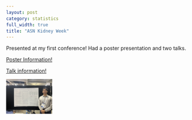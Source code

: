 ```yaml
---
layout: post
category: statistics
full_width: true
title: "ASN Kidney Week"
---
```


Presented at my first conference! Had a poster presentation and two talks.

<a href="https://www.asn-online.org/education/kidneyweek/2024/program-abstract.aspx?controlId=4129086">Poster Information!</a>

<a href="https://www.asn-online.org/education/kidneyweek/2024/program-abstract.aspx?controlId=4128977">Talk information!</a>

<img src="/assets/images/asn-kidney_2024_poster.jpeg" alt="My Logo" style="max-width: 25%; height: auto;" />
